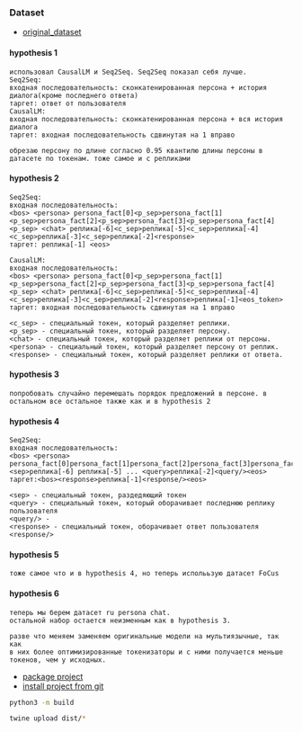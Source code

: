 ### Dataset
- [original_dataset](https://s3.amazonaws.com/datasets.huggingface.co/personachat/personachat_self_original.json)

#### hypothesis 1
```text
использовал CausalLM и Seq2Seq. Seq2Seq показал себя лучше.
Seq2Seq:
входная последовательность: сконкатенированная персона + история диалога(кроме последнего ответа)
таргет: ответ от пользователя
CausalLM:
входная последовательность: сконкатенированная персона + вся история диалога
таргет: входная последовательность сдвинутая на 1 вправо

обрезаю персону по длине согласно 0.95 квантилю длины персоны в датасете по токенам. тоже самое и с репликами
```

#### hypothesis 2
```text
Seq2Seq:
входная последовательность:
<bos> <persona> persona_fact[0]<p_sep>persona_fact[1]<p_sep>persona_fact[2]<p_sep>persona_fact[3]<p_sep>persona_fact[4]<p_sep> <chat> реплика[-6]<с_sep>реплика[-5]<с_sep>реплика[-4]<с_sep>реплика[-3]<с_sep>реплика[-2]<response>
таргет: реплика[-1] <eos>

CausalLM:
входная последовательность:
<bos> <persona> persona_fact[0]<p_sep>persona_fact[1]<p_sep>persona_fact[2]<p_sep>persona_fact[3]<p_sep>persona_fact[4]<p_sep> <chat> реплика[-6]<с_sep>реплика[-5]<с_sep>реплика[-4]<с_sep>реплика[-3]<с_sep>реплика[-2]<response>реплика[-1]<eos_token>
таргет: входная последовательность сдвинутая на 1 вправо

<с_sep> - специальный токен, который разделяет реплики.
<p_sep> - специальный токен, который разделяет персону.
<chat> - специальный токен, который разделяет реплики от персоны.
<persona> - специальный токен, который разделяет персону от реплик.
<response> - специальный токен, который разделяет реплики от ответа.

```

#### hypothesis 3
```text
попробовать случайно перемешать порядок предложений в персоне. в остальном все остальное также как и в hypothesis 2
```

#### hypothesis 4
```text
Seq2Seq:
входная последовательность:
<bos> <persona> persona_fact[0]persona_fact[1]persona_fact[2]persona_fact[3]persona_fact[4]<sep>реплика[-6] реплика[-5] ... <query>реплика[-2]<query/><eos>
таргет:<bos><response>реплика[-1]<response/><eos>

<sep> - специальный токен, раздедяющий токен
<query> - специальный токен, который оборачивает последнюю реплику пользователя
<query/> - 
<response> - специальный токен, оборачивает ответ пользователя
<response/> 
```


#### hypothesis 5
```text
тоже самое что и в hypothesis 4, но теперь исполььзую датасет FoCus	
```

#### hypothesis 6
```text
теперь мы берем датасет ru persona chat.
остальной набор остается неизменным как в hypothesis 3.

разве что меняем заменяем оригинальные модели на мультиязычные, так как
в них более оптимизированные токенизаторы и с ними получается меньше токенов, чем у исходных.
```

- [package project](https://packaging.python.org/en/latest/tutorials/packaging-projects/)
- [install project from git](https://stackoverflow.com/questions/15268953/how-to-install-python-package-from-github)

```bash
python3 -m build
```

```bash
twine upload dist/*
```
